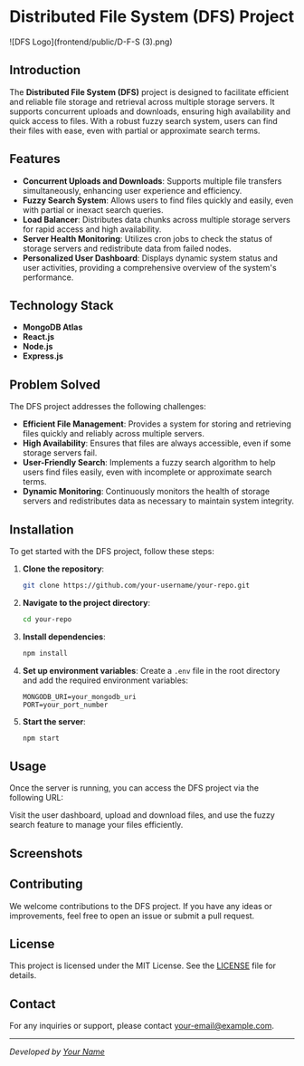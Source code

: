 # Distributed File System (DFS) Project

![DFS Logo](frontend/public/D-F-S (3).png)

## Introduction

The **Distributed File System (DFS)** project is designed to facilitate efficient and reliable file storage and retrieval across multiple storage servers. It supports concurrent uploads and downloads, ensuring high availability and quick access to files. With a robust fuzzy search system, users can find their files with ease, even with partial or approximate search terms.

## Features

- **Concurrent Uploads and Downloads**: Supports multiple file transfers simultaneously, enhancing user experience and efficiency.
- **Fuzzy Search System**: Allows users to find files quickly and easily, even with partial or inexact search queries.
- **Load Balancer**: Distributes data chunks across multiple storage servers for rapid access and high availability.
- **Server Health Monitoring**: Utilizes cron jobs to check the status of storage servers and redistribute data from failed nodes.
- **Personalized User Dashboard**: Displays dynamic system status and user activities, providing a comprehensive overview of the system's performance.

## Technology Stack

- **MongoDB Atlas**
- **React.js**
- **Node.js**
- **Express.js**

## Problem Solved

The DFS project addresses the following challenges:

- **Efficient File Management**: Provides a system for storing and retrieving files quickly and reliably across multiple servers.
- **High Availability**: Ensures that files are always accessible, even if some storage servers fail.
- **User-Friendly Search**: Implements a fuzzy search algorithm to help users find files easily, even with incomplete or approximate search terms.
- **Dynamic Monitoring**: Continuously monitors the health of storage servers and redistributes data as necessary to maintain system integrity.

## Installation

To get started with the DFS project, follow these steps:

1. **Clone the repository**:
    ```bash
    git clone https://github.com/your-username/your-repo.git
    ```

2. **Navigate to the project directory**:
    ```bash
    cd your-repo
    ```

3. **Install dependencies**:
    ```bash
    npm install
    ```

4. **Set up environment variables**: Create a `.env` file in the root directory and add the required environment variables:
    ```env
    MONGODB_URI=your_mongodb_uri
    PORT=your_port_number
    ```

5. **Start the server**:
    ```bash
    npm start
    ```

## Usage

Once the server is running, you can access the DFS project via the following URL:


Visit the user dashboard, upload and download files, and use the fuzzy search feature to manage your files efficiently.

## Screenshots

## Contributing

We welcome contributions to the DFS project. If you have any ideas or improvements, feel free to open an issue or submit a pull request.

## License

This project is licensed under the MIT License. See the [LICENSE](LICENSE) file for details.

## Contact

For any inquiries or support, please contact [your-email@example.com](mailto:your-email@example.com).

---

*Developed by [Your Name](https://github.com/your-username)*

